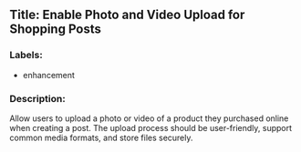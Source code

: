 ## Title: Enable Photo and Video Upload for Shopping Posts

### Labels:
- enhancement

### Description:
Allow users to upload a photo or video of a product they purchased online when creating a post. The upload process should be user-friendly, support common media formats, and store files securely.